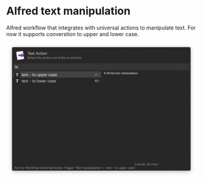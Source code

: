 # Alfred text manipulation

Alfred workflow that integrates with universal actions to manipulate text. For now it supports converstion to upper and lower case.

![Alfred text manipulation](screenshot.png)
